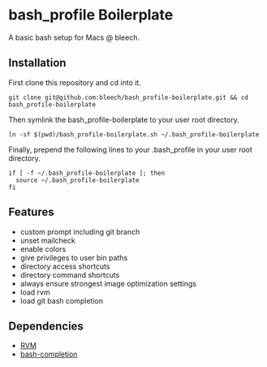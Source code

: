 # bash_profile Boilerplate

A basic bash setup for Macs @ bleech.

## Installation

First clone this repository and cd into it.

```
git clone git@github.com:bleech/bash_profile-boilerplate.git && cd bash_profile-boilerplate
```

Then symlink the bash_profile-boilerplate to your user root directory.

```
ln -sf $(pwd)/bash_profile-boilerplate.sh ~/.bash_profile-boilerplate
```

Finally, prepend the following lines to your .bash_profile in your user root directory.

```
if [ -f ~/.bash_profile-boilerplate ]; then
  source ~/.bash_profile-boilerplate
fi
```

## Features

- custom prompt including git branch
- unset mailcheck
- enable colors
- give privileges to user bin paths
- directory access shortcuts
- directory command shortcuts
- always ensure strongest image optimization settings
- load rvm
- load git bash completion

## Dependencies

- [RVM](https://rvm.io/)
- [bash-completion](http://bash-completion.alioth.debian.org/)
